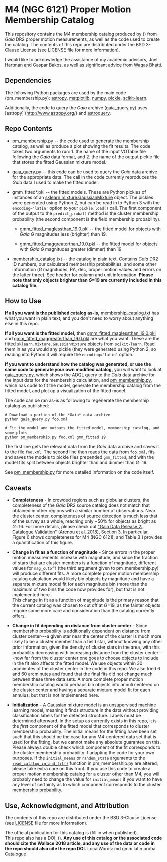 # M4 (NGC 6121) Proper Motion Membership Catalog

This repository contains the M4 membership catalog produced by () from *Gaia* DR2 proper 
motion measurements, as well as the code used to create the catalog.  The contents of this repo 
are distributed under the BSD 3-Clause License (see [LICENSE](LICENSE.md) 
file for more information).

I would like to acknowledge the assistance of my academic advisors, 
Joel Hartman and Gaspar Bakos, as well as significant advice from 
[Waqas Bhatti](https://github.com/waqasbhatti).


## Dependencies

The following Python packages are used by the main code (pm_membership.py):
[astropy](http://www.astropy.org/), [matplotlib](https://matplotlib.org/), 
[numpy](http://www.numpy.org/),
[pickle](https://docs.python.org/3/library/pickle.html), 
[scikit-learn](http://scikit-learn.org/stable/).

Additionally, the code to query the *Gaia* archive (gaia_query.py)
uses [astropy] (http://www.astropy.org/)
 and [astroquery](https://astroquery.readthedocs.io/en/latest/).

## Repo Contents

* [pm_membership.py](pm_membership.py) -- the code used to generate the 
membership catalog, as well as produce a plot showing the fit results. The 
code takes two arguments to run: 1. the name of the input VOTable file 
following the *Gaia* data format, and 2. the name of the output pickle file
that stores the fitted Gaussian mixture model.

* [gaia_query.py](gaia_query.py) -- this code can be used to query the *Gaia* 
data archive for the appropriate data.  The call in the code currently 
reproduces the *Gaia* data I used to make the fitted model.

* gmm_fitted*.pkl -- the fitted models.  These are Python pickles of instances 
of an 
[sklearn.mixture.GaussianMixture](http://scikit-learn.org/stable/modules/generated/sklearn.mixture.GaussianMixture.html)
object.  The pickles were generated using Python 2, but can be read in to 
Python 3 with the `encoding='latin'` option to your `pickle.load()` call.
The first component of the output to the `predict_proba()` method is the
cluster membership probability (the second component is the field 
membership probability).

    * [gmm_fitted_maglessthan_19.0.pkl](gmm_fitted_maglessthan_19.0.pkl) -- the 
fitted model for objects with *Gaia* *G* magnitudes less (brighter) than 19.  

    * [gmm_fitted_maggreaterthan_19.0.pkl](gmm_fitted_maggreaterthan_19.0.pkl) -- 
the fitted model for objects with *Gaia* *G* magnitudes greater (dimmer) than 19

* [membership_catalog.txt](membership_catalog.txt) -- the catalog in plain 
text.  Contains *Gaia* DR2 ID numbers, our calculated membership probabilities, 
and some other information (*G* magnitudes, RA, dec, proper motion values and 
errors on the latter three). See header for column and unit information. 
**Please note that only objects brighter than *G*=19 are currently included
in this catalog file.**

## How to Use

**If all you want is the published catalog as-is,**
[membership_catalog.txt](membership_catalog.txt) has what you want in plain 
text, and you don't need to worry about anything else in this repo.

**If all you want is the fitted model,** then 
[gmm_fitted_maglessthan_19.0.pkl](gmm_fitted_maglessthan_19.0.pkl) and 
[gmm_fitted_maggreaterthan_19.0.pkl](gmm_fitted_maggreaterthan_19.0.pkl)
are what you want.  These are the fitted `sklearn.mixture.GaussianMixture` 
objects from `scikit-learn`.  Read them in as you would any pickle (they
were generated using Python 2, so reading into Python 3 will require the
`encoding='latin'` option.

**If you want to understand how the catalog was generated, or use
the same code to generate your own modified catalog,** you will want to look
at [gaia_query.py](gaia_query.py), which shows the ADQL query to the *Gaia*
data archive for the input data for the membership calculation, and 
[pm_membership.py](pm_membership.py), which has code to fit the model, 
generate the membership catalog from the fitted model, and plot up
a visualization of the fitted model.

The code can be ran as-is as following to regenerate the membership catalog
as published:

```
# Download a portion of the *Gaia* data archive
python gaia_query.py foo.xml 

# Fit the model and outputs the fitted model, membership catalog, and some plots
python pm_membership.py foo.xml gmm_fitted 19
```

The first line gets the relevant data from the *Gaia* data archive and saves
it to the file `foo.xml`.  The second line then reads the data from `foo.xml`,
fits and saves the models to pickle files prepended `gmm_fitted`, and with
the model fits split between objects brighter than and dimmer than *G*=19.

See [pm_membership.py](pm_membership.py) for more detailed information on the
code itself.

## Caveats

* **Completeness** - In crowded regions such as globular clusters, the 
completeness of the *Gaia* DR2 source catalog does not match that obtained 
in other regions with a similar number of observations.  Near the cluster 
center, completeness of source detection is much less that of the survey
as a whole, reaching only ~50% for objects as bright as *G*=16.
For more details, please check out 
["Gaia Data Release 2: Catalogue Validation" (Arenou et al. 2018)](https://arxiv.org/pdf/1804.09375.pdf), Section 3.
In particular, Figure 6 shows completeness for M4 (NGC 6121), and Table B.1 
provides a quantification of this figure.


* **Change in fit as a function of magnitude** - Since errors in the proper
motion measurements increase with magnitude, and since the fraction of stars
that are cluster members is a function of magnitude, different values for
`mag_cutoff` (the third argument given to pm_membership.py) will produce
different fits.  A more complete proper motion membership catalog 
calculation would likely bin objects by magnitude and have a separate 
mixture model fit for each magnitude bin (more than the maximum of two
bins the code now provides for), but that is not implemented here.  
This change in fit as a function of magnitude is the primary reason
that the current catalog was chosen to cut off at *G*=19, as the 
fainter objects require some more care and consideration than the catalog
currently offers.

* **Change in fit depending on distance from cluster center** - Since
membership probability is additionally dependent on distance from 
cluster center---a given star near the center of the cluster is
much more likely to be a cluster member than a field star, without
knowing any other prior information, given the density of cluster
stars in the area, with this probability decreasing with increasing 
distance from the cluster center---how far from the cluster center
one goes to choose objects to include in the fit also affects
the fitted model.  We use objects within 30 arcminutes of the cluster
center in the code in this repo. We also tried 6 and 60 arcminutes and
found that the final fits did not change much between these three
data sets.  A more complete proper motion membership catalog would
perhaps bin objects into annuli centered on the cluster center
and having a separate mixture model fit for each annulus,
but that is not implemented here.



* **Initialization** - A Gaussian mixture model is an unsupervised machine 
learning model, meaning it finds structure in the data without providing 
classification labels for the detected structure.  Labels must be determined
afterward.  In the setup as currently exists in this repo, it is the *first*
component of the fitted model that corresponds to cluster membership 
probability.  The initial means for the fitting have been set such that this
should be the case for any M4-centered data set that is used for the fitting,
but we cannot make any absolute guarantee on this.  Please always double
check which component of the fit corresponds to the cluster membership
probability if adapting the code for your own purposes.  If the `initial_means`
or `random_state` arguments to the [`read_catalog_in_and_fit()`](https://github.com/joshuawallace/M4_pm_membership/blob/master/pm_membership.py#L46)
function in
pm_membership.py are altered, please take extra care on this front.  If you
use this code to create a proper motion membership catalog for a cluster
other than M4, you will probably need to change the value for `initial_means`
if you want to have any level of certainty as to which component corresponds
to the cluster membership probability.



## Use, Acknowledgment, and Attribution

The contents of this repo are distributed under the BSD 3-Clause License 
(see [LICENSE](LICENSE.md) file for more information).

The official publication for this catalog is (fill in when published).  
This repo also has a DOI, ().
**Any use of this catalog or the associated code should cite the Wallace 2018 article, 
and any use of the data or code in the repo should also cite the repo DOI.**
 LocalWords:  md gmm latin proba Catalogue
